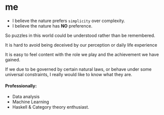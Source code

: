 # me 

- I believe the nature prefers `simplicity` over complexity. 
- I believe the nature has **NO** preference. 

So puzzles in this world could be understood rather than be remembered. 

It is hard to avoid being deceived by our perception or daily life experience

It is easy to feel content with the role we play and the achievement we have gained.

If we due to be governed by certain natural laws, or behave under some universal constraints, I really would like to know what they are. 


#### Professionally: 
 - Data analysis
 - Machine Learning
 - Haskell & Category theory enthusiast. 